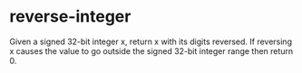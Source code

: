 # reverse-integer
Given a signed 32-bit integer x, return x with its digits reversed. If reversing x causes the value to go outside the signed 32-bit integer range then return 0.
